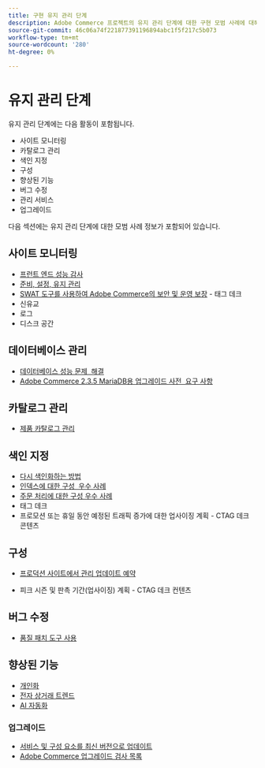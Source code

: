 ```yaml
---
title: 구현 유지 관리 단계
description: Adobe Commerce 프로젝트의 유지 관리 단계에 대한 구현 모범 사례에 대해 알아봅니다.
source-git-commit: 46c06a74f221877391196894abc1f5f217c5b073
workflow-type: tm+mt
source-wordcount: '280'
ht-degree: 0%

---
```



# 유지 관리 단계

유지 관리 단계에는 다음 활동이 포함됩니다.

- 사이트 모니터링
- 카탈로그 관리
- 색인 지정
- 구성
- 향상된 기능
- 버그 수정
- 관리 서비스
- 업그레이드

다음 섹션에는 유지 관리 단계에 대한 모범 사례 정보가 포함되어 있습니다.

## 사이트 모니터링

- [프런트 엔드 성능 감사](frontend-performance.md)
- [준비, 설정, 유지 관리](https://business.adobe.com/blog/basics/ready-set-maintain)
- [SWAT 도구를 사용하여 Adobe Commerce의 보안 및 운영 보장](https://experienceleague.adobe.com/docs/commerce-operations/tools/site-wide-analysis-tool/intro.html?lang=en#integrations-with-other-adobe-commerce-support-tools) - 태그 데크
- 신유교
- 로그
- 디스크 공간

## 데이터베이스 관리

- [데이터베이스 성능 문제 &#x200B; 해결](resolve-database-performance-issues.md)
- [Adobe Commerce 2.3.5 MariaDB용 업그레이드 사전 &#x200B; 요구 사항](commerce-235-upgrade-prerequisites-mariadb.md)

## 카탈로그 관리

<!-- Asset not yet integrated
- [Catalog Image Resizing](https://wiki.corp.adobe.com/x/oj4ykw) (wiki)
-->
- [제품 카탈로그 관리](https://www.gotostage.com/channel/fca90f7960be436f9b849215d9e06026/recording/2eea2782fc874047a020391000519f8b/watch?source=CHANNEL)

## 색인 지정

<!-- Asset not yet integrated
- [Reindexing - the safe way](https://wiki.corp.adobe.com/x/oj4ykw)(wiki)
-->
- [다시 색인화하는 방법](https://developer.adobe.com/commerce/php/development/components/indexing/#how-to-reindex)
- [인덱스에 대한 구성 &#x200B; 우수 사례](indexer-configuration.md)
- [주문 처리에 대한 구성 우수 사례](order-processing-configuration.md)
- 태그 데크
- 프로모션 또는 휴일 동안 예정된 트래픽 증가에 대한 업사이징 계획 - CTAG 데크 콘텐츠

## 구성

- [프로덕션 사이트에서 관리 업데이트 예약](scheduling-admin-updates-in-production.md)

- 피크 시즌 및 판촉 기간(업사이징) 계획 - CTAG 데크 컨텐츠

## 버그 수정

- [품질 패치 도구 사용](https://experienceleague.adobe.com/docs/commerce-operations/tools/quality-patches-tool/usage.html)

## 향상된 기능

- [개인화](https://www.gotostage.com/channel/fca90f7960be436f9b849215d9e06026/recording/e218545a77de490fb5102eca07d0580a/watch?source=CHANNEL)
- [전자 상거래 트렌드](https://www.gotostage.com/channel/fca90f7960be436f9b849215d9e06026/recording/9a772468d7b64409a3d5dff4d67e656d/watch?source=CHANNEL)
- [AI 자동화](https://www.gotostage.com/channel/fca90f7960be436f9b849215d9e06026/recording/27ae23699c2847be981a23ca098e548f/watch?source=CHANNEL)

### 업그레이드

- [서비스 및 구성 요소를 최신 버전으로 &#x200B; 업데이트](update-services.md)
- [Adobe Commerce 업그레이드 검사 &#x200B; 목록](upgrade-checklist.md)
